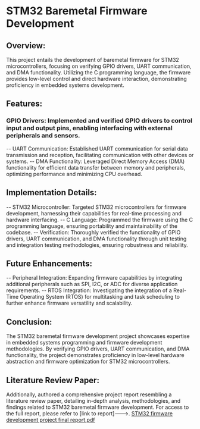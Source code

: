 # STM32 Baremetal Firmware Development
## Overview:
This project entails the development of baremetal firmware for STM32 microcontrollers, focusing on verifying GPIO drivers, UART communication, and DMA functionality. Utilizing the C programming language, the firmware provides low-level control and direct hardware interaction, demonstrating proficiency in embedded systems development.

## Features:
### GPIO Drivers: Implemented and verified GPIO drivers to control input and output pins, enabling interfacing with external peripherals and sensors.
-- UART Communication: Established UART communication for serial data transmission and reception, facilitating communication with other devices or systems.
-- DMA Functionality: Leveraged Direct Memory Access (DMA) functionality for efficient data transfer between memory and peripherals, optimizing performance and minimizing CPU overhead.
## Implementation Details:
-- STM32 Microcontroller: Targeted STM32 microcontrollers for firmware development, harnessing their capabilities for real-time processing and hardware interfacing.
-- C Language: Programmed the firmware using the C programming language, ensuring portability and maintainability of the codebase.
-- Verification: Thoroughly verified the functionality of GPIO drivers, UART communication, and DMA functionality through unit testing and integration testing methodologies, ensuring robustness and reliability.
## Future Enhancements:
-- Peripheral Integration: Expanding firmware capabilities by integrating additional peripherals such as SPI, I2C, or ADC for diverse application requirements.
-- RTOS Integration: Investigating the integration of a Real-Time Operating System (RTOS) for multitasking and task scheduling to further enhance firmware versatility and scalability.
## Conclusion:
The STM32 baremetal firmware development project showcases expertise in embedded systems programming and firmware development methodologies. By verifying GPIO drivers, UART communication, and DMA functionality, the project demonstrates proficiency in low-level hardware abstraction and firmware optimization for STM32 microcontrollers.

## Literature Review Paper: 
Additionally, authored a comprehensive project report resembling a literature review paper, detailing in-depth analysis, methodologies, and findings related to STM32 baremetal firmware development. For access to the full report, please refer to [link to report]--->.
[STM32 firmware development project final report.pdf](https://github.com/junaidhas/STM32_firmware_development/files/14231406/STM32.firmware.development.project.final.report.pdf)
